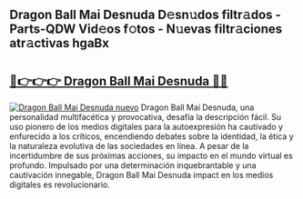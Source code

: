 ## Dragon Ball Mai Desnuda D𝚎sn𝚞dos filtr𝚊dos - Parts-QDW Vid𝚎os f𝚘tos - N𝚞evas filtr𝚊ciones atr𝚊ctivas hgaBx

# <h2><a href="http://mb0mvl.tromn.icu/?c=Dragon+Ball+Mai+Desnuda">🔗👉👉👉 Dragon Ball Mai Desnuda 🔗🔗</a></h2>

[![Dragon Ball Mai Desnuda nuevo](https://i.imgur.com/pEAQMta.gif)](http://mb0mvl.tromn.icu/?c=Dragon+Ball+Mai+Desnuda)
Dragon Ball Mai Desnuda, una personalidad multifacética y provocativa, desafía la descripción fácil. Su uso pionero de los medios digitales para la autoexpresión ha cautivado y enfurecido a los críticos, encendiendo debates sobre la identidad, la ética y la naturaleza evolutiva de las sociedades en línea. A pesar de la incertidumbre de sus próximas acciones, su impacto en el mundo virtual es profundo. Impulsado por una determinación inquebrantable y una cautivación innegable, Dragon Ball Mai Desnuda impact en los medios digitales es revolucionario.
